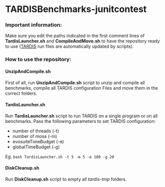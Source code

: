 # TARDISBenchmarks-junitcontest

### Important information:
Make sure you edit the paths indicated in the first comment lines of **TardisLauncher.sh** and **CompileAndMove.sh** to have the repository ready to use ([TARDIS](https://github.com/pietrobraione/tardis) run files are automatically updated by scripts).


### How to use the repository:
#### UnzipAndCompile.sh
First of all, run **UnzipAndCompile.sh** script to unzip and compile all benchmarks, compile all TARDIS configuration Files and move them in the correct folders.

#### TardisLauncher.sh
Run **TardisLauncher.sh** script to run TARDIS on a single program or on all benchmarks. Pass the following parameters to set TARDIS configuration: 
* number of threads (-t)
* number of mosa (-m)
* evosuiteTimeBudget (-e)
* globalTimeBudget (-g)

Eg. `bash TardisLauncher.sh -t 5 -m 5 -e 180 -g 20`

#### DiskCleanup.sh
Run **DiskCleanup.sh** script to empty all *tardis-tmp* folders.
